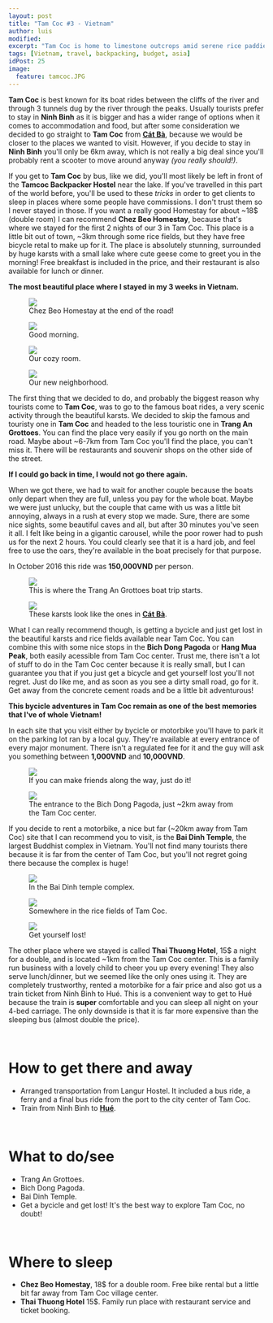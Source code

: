 ```yaml
---
layout: post
title: "Tam Coc #3 - Vietnam"
author: luis
modified:
excerpt: "Tam Coc is home to limestone outcrops amid serene rice paddies. It is also called the Halong Bay on Land. A perfect stop to enjoy the amazing nature of Vietnam."
tags: [Vietnam, travel, backpacking, budget, asia]
idPost: 25
image:
  feature: tamcoc.JPG
---
```


<b>Tam Coc</b> is best known for its boat rides between the cliffs of the river and through 3 tunnels dug by the river through the peaks. Usually tourists prefer to stay in <b>Ninh Binh</b> as it is bigger and has a wider range of options when it comes to accommodation and food, but after some consideration we decided to go straight to <b>Tam Coc</b> from <b><a href="{{site.url}}/CatBa" target="_blank">Cát Bà</a></b>, because we would be closer to the places we wanted to visit. However, if you decide to stay in <b>Ninh Binh</b> you'll only be 6km away, which is not really a big deal since you'll probably rent a scooter to move around anyway <i>(you really should!)</i>.

If you get to <b>Tam Coc</b> by bus, like we did, you'll most likely be left in front of the <b>Tamcoc Backpacker Hostel</b> near the lake. If you've travelled in this part of the world before, you'll be used to these <i>tricks</i> in order to get clients to sleep in places where some people have commissions. I don't trust them so I never stayed in those. If you want a really good Homestay for about ~18$ (double room) I can recommend <b>Chez Beo Homestay</b>, because that's where we stayed for the first 2 nights of our 3 in Tam Coc. This place is a little bit out of town, ~3km through some rice fields, but they have free bicycle retal to make up for it. The place is absolutely stunning, surrounded by huge karsts with a small lake where cute geese come to greet you in the morning! Free breakfast is included in the price, and their restaurant is also available for lunch or dinner.

<b><highlight><middle>The most beautiful place where I stayed in my 3 weeks in Vietnam.</middle></highlight></b>

<figure>
	<a href="../images/vietnam/tamcoc/tamcoc1.JPG"><img src="../images/vietnam/tamcoc/tamcoc1.JPG"></a>
	<figcaption>Chez Beo Homestay at the end of the road!</figcaption>
</figure>

<figure>
	<a href="../images/vietnam/tamcoc/tamcoc2.JPG"><img src="../images/vietnam/tamcoc/tamcoc2.JPG"></a>
	<figcaption>Good morning.</figcaption>
</figure>

<figure>
	<a href="../images/vietnam/tamcoc/tamcoc3.JPG"><img src="../images/vietnam/tamcoc/tamcoc3.JPG"></a>
	<figcaption>Our cozy room.</figcaption>
</figure>

<figure>
	<a href="../images/vietnam/tamcoc/tamcoc11.JPG"><img src="../images/vietnam/tamcoc/tamcoc11.JPG"></a>
	<figcaption>Our new neighborhood.</figcaption>
</figure>

The first thing that we decided to do, and probably the biggest reason why tourists come to <b>Tam Coc</b>, was to go to the famous boat rides, a very scenic activity through the beautiful karsts. We decided to skip the famous and touristy one in <b>Tam Coc</b> and headed to the less touristic one in <b>Trang An Grottoes</b>. You can find the place very easily if you go north on the main road. Maybe about ~6-7km from Tam Coc you'll find the place, you can't miss it. There will be restaurants and souvenir shops on the other side of the street.

<b><highlight><middle>If I could go back in time, I would not go there again.</middle></highlight></b>

When we got there, we had to wait for another couple because the boats only depart when they are full, unless you pay for the whole boat. Maybe we were just unlucky, but the couple that came with us was a little bit annoying, always in a rush at every stop we made. Sure, there are some nice sights, some beautiful caves and all, but after 30 minutes you've seen it all. I felt like being in a gigantic carousel, while the poor rower had to push us for the next 2 hours. You could clearly see that it is a hard job, and feel free to use the oars, they're available in the boat precisely for that purpose.

In October 2016 this ride was <b>150,000VND</b> per person.


<figure>
	<a href="../images/vietnam/tamcoc/tamcoc4.JPG"><img src="../images/vietnam/tamcoc/tamcoc4.JPG"></a>
	<figcaption>This is where the Trang An Grottoes boat trip starts.</figcaption>
</figure>

<figure>
	<a href="../images/vietnam/tamcoc/tamcoc5.JPG"><img src="../images/vietnam/tamcoc/tamcoc5.JPG"></a>
	<figcaption>These karsts look like the ones in <b><a href="{{site.url}}/CatBa" target="_blank">Cát Bà</a></b>.</figcaption>
</figure>

What I can really recommend though, is getting a bycicle and just get lost in the beautiful karsts and rice fields available near Tam Coc. You can combine this with some nice stops in the <b>Bich Dong Pagoda</b> or <b>Hang Mua Peak</b>, both easily acessible from Tam Coc center. Trust me, there isn't a lot of stuff to do in the Tam Coc center because it is really small, but I can guarantee you that if you just get a bicycle and get yourself lost you'll not regret. Just do like me, and as soon as you see a dirty small road, go for it. Get away from the concrete cement roads and be a little bit adventurous!

<b><highlight><middle>This bycicle adventures in Tam Coc remain as one of the best memories that I've of whole Vietnam!</middle></highlight></b>

In each site that you visit either by bycicle or motorbike you'll have to park it on the parking lot ran by a local guy. They're available at every entrance of every major monument. There isn't a regulated fee for it and the guy will ask you something between <b>1,000VND</b> and <b>10,000VND</b>.

<figure>
	<a href="../images/vietnam/tamcoc/tamcoc6.JPG"><img src="../images/vietnam/tamcoc/tamcoc6.JPG"></a>
	<figcaption>If you can make friends along the way, just do it!</figcaption>
</figure>

<figure>
	<a href="../images/vietnam/tamcoc/tamcoc7.JPG"><img src="../images/vietnam/tamcoc/tamcoc7.JPG"></a>
	<figcaption>The entrance to the Bich Dong Pagoda, just ~2km away from the Tam Coc center.</figcaption>
</figure>

If you decide to rent a motorbike, a nice but far (~20km away from Tam Coc) site that I can recommend you to visit, is the <b>Bai Dinh Temple</b>, the largest Buddhist complex in Vietnam. You'll not find many tourists there because it is far from the center of Tam Coc, but you'll not regret going there because the complex is huge!

<figure>
	<a href="../images/vietnam/tamcoc/tamcoc8.JPG"><img src="../images/vietnam/tamcoc/tamcoc8.JPG"></a>
	<figcaption>In the Bai Dinh temple complex.</figcaption>
</figure>

<figure>
	<a href="../images/vietnam/tamcoc/tamcoc9.JPG"><img src="../images/vietnam/tamcoc/tamcoc9.JPG"></a>
	<figcaption>Somewhere in the rice fields of Tam Coc.</figcaption>
</figure>

<figure>
	<a href="../images/vietnam/tamcoc/tamcoc10.JPG"><img src="../images/vietnam/tamcoc/tamcoc10.JPG"></a>
	<figcaption>Get yourself lost!</figcaption>
</figure>

The other place where we stayed is called <b>Thai Thuong Hotel</b>, 15$ a night for a double, and is located ~1km from the Tam Coc center. This is a family run business with a lovely child to cheer you up every evening! They also serve lunch/dinner, but we seemed like the only ones using it. They are completely trustworthy, rented a motorbike for a fair price and also got us a train ticket from Ninh Binh to Hué. This is a convenient way to get to Hué because the train is <b>super</b> comfortable and you can sleep all night on your 4-bed carriage. The only downside is that it is far more expensive than the sleeping bus (almost double the price).

<br>
<h1>How to get there and away</h1>
<ul>
<li>Arranged transportation from Langur Hostel. It included a bus ride, a ferry and a final bus ride from the port to the city center of Tam Coc.</li>
<li>Train from Ninh Binh to <b><a href="{{site.url}}/Hue" target="_blank">Hué</a></b>.</li>
</ul>

<br>
<h1>What to do/see</h1>
<ul>
<li>Trang An Grottoes.</li>
<li>Bich Dong Pagoda.</li>
<li>Bai Dinh Temple.</li>
<li>Get a bycicle and get lost! It's the best way to explore Tam Coc, no doubt!</li>
</ul>

<br>
<h1>Where to sleep</h1>
<ul>
<li><b>Chez Beo Homestay</b>, 18$ for a double room. Free bike rental but a little bit far away from Tam Coc village center.</li>
<li><b>Thai Thuong Hotel</b> 15$. Family run place with restaurant service and ticket booking.</li>
</ul>